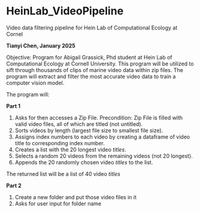 # HeinLab_VideoPipeline
Video data filtering pipeline for Hein Lab of Computational Ecology at Cornel

**Tianyi Chen, January 2025**

Objective: Program for Abigail Grassick, Phd student at Hein Lab of Computational Ecology at Cornell University.
This program will be utilized to sift through thousands of clips of marine video data within zip files. The program will extract and filter the most accurate video data to train a computer vision model. 

The program will:

**Part 1**
1. Asks for then accesses a Zip File. Precondition: Zip File is filled with valid video files, all of which are titled (not untitled).
2. Sorts videos by length (largest file size to smallest file size).
3. Assigns index numbers to each video by creating a dataframe of video title to corresponding index number.
4. Creates a list with the 20 longest video *titles*.
5. Selects a random 20 videos from the remaining videos (not 20 longest).
6. Appends the 20 randomly chosen video *titles* to the list.

The returned list will be a list of 40 video *titles*

**Part 2**
1. Create a new folder and put those video files in it
2. Asks for user input for folder name
